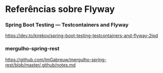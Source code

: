 # Referências sobre Flyway

### Spring Boot Testing — Testcontainers and Flyway

https://dev.to/kirekov/spring-boot-testing-testcontainers-and-flyway-2jpd

### mergulho-spring-rest

https://github.com/ImGabreuw/mergulho-spring-rest/blob/master/.github/notes.md